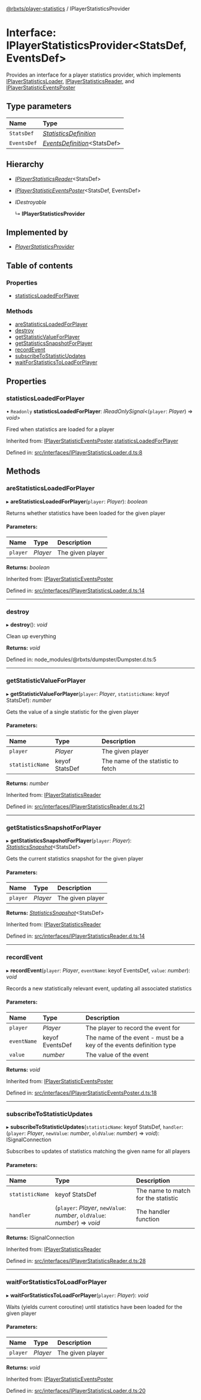 [@rbxts/player-statistics](../README.md) / IPlayerStatisticsProvider

# Interface: IPlayerStatisticsProvider<StatsDef, EventsDef\>

Provides an interface for a player statistics provider, which implements [IPlayerStatisticsLoader](iplayerstatisticsloader.md), [IPlayerStatisticsReader](iplayerstatisticsreader.md), and [IPlayerStatisticEventsPoster](iplayerstatisticeventsposter.md)

## Type parameters

Name | Type |
:------ | :------ |
`StatsDef` | [*StatisticsDefinition*](../README.md#statisticsdefinition) |
`EventsDef` | [*EventsDefinition*](../README.md#eventsdefinition)<StatsDef\> |

## Hierarchy

* [*IPlayerStatisticsReader*](iplayerstatisticsreader.md)<StatsDef\>

* [*IPlayerStatisticEventsPoster*](iplayerstatisticeventsposter.md)<StatsDef, EventsDef\>

* *IDestroyable*

  ↳ **IPlayerStatisticsProvider**

## Implemented by

* [*PlayerStatisticsProvider*](../classes/playerstatisticsprovider.md)

## Table of contents

### Properties

- [statisticsLoadedForPlayer](iplayerstatisticsprovider.md#statisticsloadedforplayer)

### Methods

- [areStatisticsLoadedForPlayer](iplayerstatisticsprovider.md#arestatisticsloadedforplayer)
- [destroy](iplayerstatisticsprovider.md#destroy)
- [getStatisticValueForPlayer](iplayerstatisticsprovider.md#getstatisticvalueforplayer)
- [getStatisticsSnapshotForPlayer](iplayerstatisticsprovider.md#getstatisticssnapshotforplayer)
- [recordEvent](iplayerstatisticsprovider.md#recordevent)
- [subscribeToStatisticUpdates](iplayerstatisticsprovider.md#subscribetostatisticupdates)
- [waitForStatisticsToLoadForPlayer](iplayerstatisticsprovider.md#waitforstatisticstoloadforplayer)

## Properties

### statisticsLoadedForPlayer

• `Readonly` **statisticsLoadedForPlayer**: *IReadOnlySignal*<(`player`: *Player*) => *void*\>

Fired when statistics are loaded for a player

Inherited from: [IPlayerStatisticEventsPoster](iplayerstatisticeventsposter.md).[statisticsLoadedForPlayer](iplayerstatisticeventsposter.md#statisticsloadedforplayer)

Defined in: [src/interfaces/IPlayerStatisticsLoader.d.ts:8](https://github.com/Bytebit-Org/roblox-PlayerStatistics/blob/cabdfbf/src/interfaces/IPlayerStatisticsLoader.d.ts#L8)

## Methods

### areStatisticsLoadedForPlayer

▸ **areStatisticsLoadedForPlayer**(`player`: *Player*): *boolean*

Returns whether statistics have been loaded for the given player

#### Parameters:

Name | Type | Description |
:------ | :------ | :------ |
`player` | *Player* | The given player    |

**Returns:** *boolean*

Inherited from: [IPlayerStatisticEventsPoster](iplayerstatisticeventsposter.md)

Defined in: [src/interfaces/IPlayerStatisticsLoader.d.ts:14](https://github.com/Bytebit-Org/roblox-PlayerStatistics/blob/cabdfbf/src/interfaces/IPlayerStatisticsLoader.d.ts#L14)

___

### destroy

▸ **destroy**(): *void*

Clean up everything

**Returns:** *void*

Defined in: node_modules/@rbxts/dumpster/Dumpster.d.ts:5

___

### getStatisticValueForPlayer

▸ **getStatisticValueForPlayer**(`player`: *Player*, `statisticName`: keyof StatsDef): *number*

Gets the value of a single statistic for the given player

#### Parameters:

Name | Type | Description |
:------ | :------ | :------ |
`player` | *Player* | The given player   |
`statisticName` | keyof StatsDef | The name of the statistic to fetch    |

**Returns:** *number*

Inherited from: [IPlayerStatisticsReader](iplayerstatisticsreader.md)

Defined in: [src/interfaces/IPlayerStatisticsReader.d.ts:21](https://github.com/Bytebit-Org/roblox-PlayerStatistics/blob/cabdfbf/src/interfaces/IPlayerStatisticsReader.d.ts#L21)

___

### getStatisticsSnapshotForPlayer

▸ **getStatisticsSnapshotForPlayer**(`player`: *Player*): [*StatisticsSnapshot*](../README.md#statisticssnapshot)<StatsDef\>

Gets the current statistics snapshot for the given player

#### Parameters:

Name | Type | Description |
:------ | :------ | :------ |
`player` | *Player* | The given player    |

**Returns:** [*StatisticsSnapshot*](../README.md#statisticssnapshot)<StatsDef\>

Inherited from: [IPlayerStatisticsReader](iplayerstatisticsreader.md)

Defined in: [src/interfaces/IPlayerStatisticsReader.d.ts:14](https://github.com/Bytebit-Org/roblox-PlayerStatistics/blob/cabdfbf/src/interfaces/IPlayerStatisticsReader.d.ts#L14)

___

### recordEvent

▸ **recordEvent**(`player`: *Player*, `eventName`: keyof EventsDef, `value`: *number*): *void*

Records a new statistically relevant event, updating all associated statistics

#### Parameters:

Name | Type | Description |
:------ | :------ | :------ |
`player` | *Player* | The player to record the event for   |
`eventName` | keyof EventsDef | The name of the event - must be a key of the events definition type   |
`value` | *number* | The value of the event    |

**Returns:** *void*

Inherited from: [IPlayerStatisticEventsPoster](iplayerstatisticeventsposter.md)

Defined in: [src/interfaces/IPlayerStatisticEventsPoster.d.ts:18](https://github.com/Bytebit-Org/roblox-PlayerStatistics/blob/cabdfbf/src/interfaces/IPlayerStatisticEventsPoster.d.ts#L18)

___

### subscribeToStatisticUpdates

▸ **subscribeToStatisticUpdates**(`statisticName`: keyof StatsDef, `handler`: (`player`: *Player*, `newValue`: *number*, `oldValue`: *number*) => *void*): ISignalConnection

Subscribes to updates of statistics matching the given name for all players

#### Parameters:

Name | Type | Description |
:------ | :------ | :------ |
`statisticName` | keyof StatsDef | The name to match for the statistic   |
`handler` | (`player`: *Player*, `newValue`: *number*, `oldValue`: *number*) => *void* | The handler function    |

**Returns:** ISignalConnection

Inherited from: [IPlayerStatisticsReader](iplayerstatisticsreader.md)

Defined in: [src/interfaces/IPlayerStatisticsReader.d.ts:28](https://github.com/Bytebit-Org/roblox-PlayerStatistics/blob/cabdfbf/src/interfaces/IPlayerStatisticsReader.d.ts#L28)

___

### waitForStatisticsToLoadForPlayer

▸ **waitForStatisticsToLoadForPlayer**(`player`: *Player*): *void*

Waits (yields current coroutine) until statistics have been loaded for the given player

#### Parameters:

Name | Type | Description |
:------ | :------ | :------ |
`player` | *Player* | The given player    |

**Returns:** *void*

Inherited from: [IPlayerStatisticEventsPoster](iplayerstatisticeventsposter.md)

Defined in: [src/interfaces/IPlayerStatisticsLoader.d.ts:20](https://github.com/Bytebit-Org/roblox-PlayerStatistics/blob/cabdfbf/src/interfaces/IPlayerStatisticsLoader.d.ts#L20)
